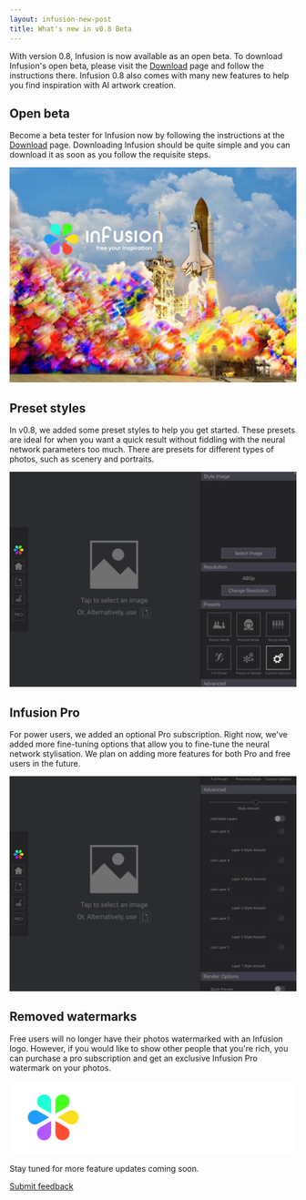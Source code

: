 ```yaml
---
layout: infusion-new-post
title: What's new in v0.8 Beta
---
```


With version 0.8, Infusion is now available as an open beta. To download Infusion's open beta, please visit the [Download](/infusion/download.html) page and follow the instructions there. Infusion 0.8 also comes with many new features to help you find inspiration with AI artwork creation.

## Open beta
Become a beta tester for Infusion now by following the instructions at the [Download](/infusion/download.html) page. Downloading Infusion should be quite simple and you can download it as soon as you follow the requisite steps.

![Infusion Poster](/news-assets/infusion-poster.jpg)

## Preset styles
In v0.8, we added some preset styles to help you get started. These presets are ideal for when you want a quick result without fiddling with the neural network parameters too much. There are presets for different types of photos, such as scenery and portraits.

![Infusion AI artist preset styles](/news-assets/presets.jpg)

## Infusion Pro
For power users, we added an optional Pro subscription. Right now, we've added more fine-tuning options that allow you to fine-tune the neural network stylisation. We plan on adding more features for both Pro and free users in the future.

![Infusion AI artist Pro](/news-assets/prooptions.jpg)

## Removed watermarks
Free users will no longer have their photos watermarked with an Infusion logo. However, if you would like to show other people that you're rich, you can purchase a pro subscription and get an exclusive Infusion Pro watermark on your photos.

![Infusion Pro watermark](/news-assets/infusion-pro-watermark.png)

Stay tuned for more feature updates coming soon.

[Submit feedback](/infusion/feedback.html)